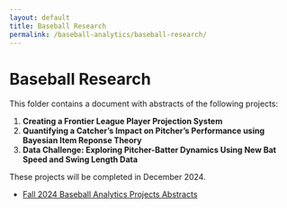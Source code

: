 ```yaml
---
layout: default
title: Baseball Research
permalink: /baseball-analytics/baseball-research/
---
```


# Baseball Research
This folder contains a document with abstracts of the following projects:
1. **Creating a Frontier League Player Projection System**
2. **Quantifying a Catcher’s Impact on Pitcher’s Performance using Bayesian Item Reponse Theory**
3. **Data Challenge: Exploring Pitcher-Batter Dynamics Using New Bat Speed and Swing Length Data**

These projects will be completed in December 2024.
- [Fall 2024 Baseball Analytics Projects Abstracts](/baseball-research/Fall%202024%20Baseball%20Analytics%20Projects%20Abstracts.pdf)

